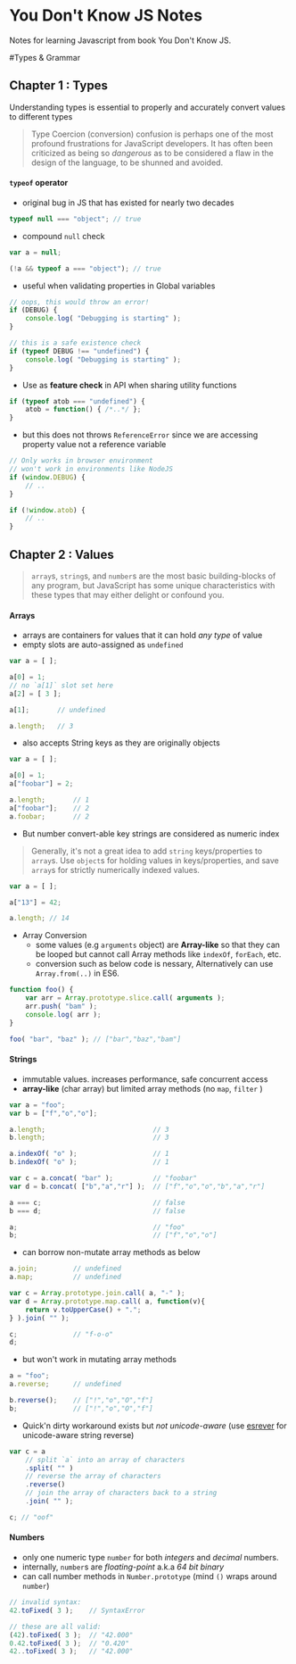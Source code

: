 # You Don't Know JS Notes

Notes for learning Javascript from book You Don't Know JS.

#Types & Grammar

## Chapter 1 : Types

Understanding types is essential to properly and accurately convert values to different types 

> Type Coercion (conversion) confusion is perhaps one of the most profound frustrations for JavaScript developers. It has often been criticized as being so *dangerous* as to be considered a flaw in the design of the language, to be shunned and avoided.

#### `typeof` operator

* original bug in JS that has existed for nearly two decades

```javascript
typeof null === "object"; // true
```

* compound `null` check

```javascript
var a = null;

(!a && typeof a === "object"); // true
```

* useful when validating properties in Global variables

```javascript
// oops, this would throw an error!
if (DEBUG) {
	console.log( "Debugging is starting" );
}

// this is a safe existence check
if (typeof DEBUG !== "undefined") {
	console.log( "Debugging is starting" );
}
```

* Use as **feature check** in API when sharing utility functions

```javascript
if (typeof atob === "undefined") {
	atob = function() { /*..*/ };
}
```

* but this does not throws `ReferenceError` since we are accessing property value not a reference variable

```javascript
// Only works in browser environment
// won't work in environments like NodeJS
if (window.DEBUG) {
	// ..
}

if (!window.atob) {
	// ..
}
```



## Chapter 2 : Values

> `array`s, `string`s, and `number`s are the most basic building-blocks of any program, but JavaScript has some unique characteristics with these types that may either delight or confound you.

#### Arrays

* arrays are containers for values that it can hold *any type* of value
* empty slots are auto-assigned as `undefined`

```javascript
var a = [ ];

a[0] = 1;
// no `a[1]` slot set here
a[2] = [ 3 ];

a[1];		// undefined

a.length;	// 3
```

* also accepts String keys as they are originally objects

```javascript
var a = [ ];

a[0] = 1;
a["foobar"] = 2;

a.length;		// 1
a["foobar"];	// 2
a.foobar;		// 2
```

* But number convert-able key strings are considered as numeric index

> Generally, it's not a great idea to add `string` keys/properties to `array`s. Use `object`s for holding values in keys/properties, and save `array`s for strictly numerically indexed values.

```javascript
var a = [ ];

a["13"] = 42;

a.length; // 14
```

* Array Conversion
  * some values (e.g `arguments` object) are **Array-like** so that they can be looped but cannot call Array methods like `indexOf`, `forEach`, etc.
  * conversion such as below code is nessary, Alternatively can use `Array.from(..)` in ES6.

```javascript
function foo() {
	var arr = Array.prototype.slice.call( arguments );
	arr.push( "bam" );
	console.log( arr );
}

foo( "bar", "baz" ); // ["bar","baz","bam"]
```



#### Strings

* immutable values. increases performance, safe concurrent access
* **array-like** (char array) but limited array methods (no `map`, `filter` )

```javascript
var a = "foo";
var b = ["f","o","o"];

a.length;							// 3
b.length;							// 3

a.indexOf( "o" );					// 1
b.indexOf( "o" );					// 1

var c = a.concat( "bar" );			// "foobar"
var d = b.concat( ["b","a","r"] );	// ["f","o","o","b","a","r"]

a === c;							// false
b === d;							// false

a;									// "foo"
b;									// ["f","o","o"]
```

* can borrow non-mutate array methods as below

```javascript
a.join;			// undefined
a.map;			// undefined

var c = Array.prototype.join.call( a, "-" );
var d = Array.prototype.map.call( a, function(v){
	return v.toUpperCase() + ".";
} ).join( "" );

c;				// "f-o-o"
d;
```

* but won't work in mutating array methods

```javascript
a = "foo";
a.reverse;		// undefined

b.reverse();	// ["!","o","O","f"]
b;				// ["!","o","O","f"]
```

* Quick'n dirty workaround exists but *not unicode-aware* (use [esrever](https://github.com/mathiasbynens/esrever) for unicode-aware string reverse)

```javascript
var c = a
	// split `a` into an array of characters
	.split( "" )
	// reverse the array of characters
	.reverse()
	// join the array of characters back to a string
	.join( "" );

c; // "oof"
```



#### Numbers

* only one numeric type `number` for both *integers* and *decimal* numbers.
* internally, `number`s are *floating-point* a.k.a *64 bit binary*
* can call number methods in `Number.prototype` (mind  `()` wraps around `number`)

```javascript
// invalid syntax:
42.toFixed( 3 );	// SyntaxError

// these are all valid:
(42).toFixed( 3 );	// "42.000"
0.42.toFixed( 3 );	// "0.420"
42..toFixed( 3 );	// "42.000"
```

